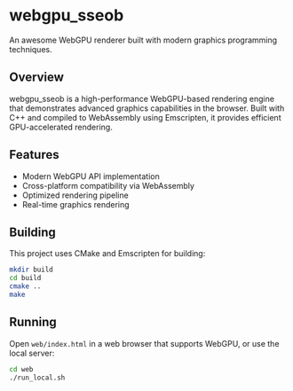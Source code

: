 # webgpu_sseob

An awesome WebGPU renderer built with modern graphics programming techniques.

## Overview

webgpu_sseob is a high-performance WebGPU-based rendering engine that demonstrates advanced graphics capabilities in the browser. Built with C++ and compiled to WebAssembly using Emscripten, it provides efficient GPU-accelerated rendering.

## Features

- Modern WebGPU API implementation
- Cross-platform compatibility via WebAssembly
- Optimized rendering pipeline
- Real-time graphics rendering

## Building

This project uses CMake and Emscripten for building:

```bash
mkdir build
cd build
cmake ..
make
```

## Running

Open `web/index.html` in a web browser that supports WebGPU, or use the local server:

```bash
cd web
./run_local.sh
```
